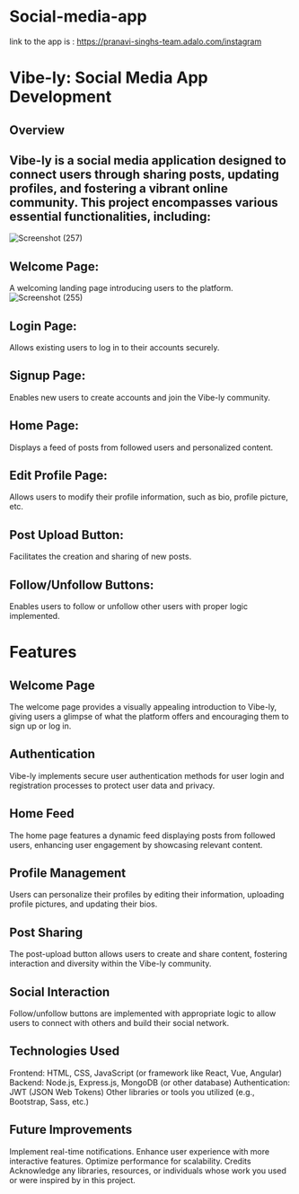 # Social-media-app

link to the app is :
https://pranavi-singhs-team.adalo.com/instagram
# Vibe-ly: Social Media App Development

## Overview

## Vibe-ly is a social media application designed to connect users through sharing posts, updating profiles, and fostering a vibrant online community. This project encompasses various essential functionalities, including:

![Screenshot (257)](https://github.com/pranavisingh8/social-media-app/assets/138822333/995726af-518a-4a61-be97-ebb35a641c46)

## Welcome Page: 
A welcoming landing page introducing users to the platform.
![Screenshot (255)](https://github.com/pranavisingh8/social-media-app/assets/138822333/dfab3814-8f81-49f8-b7fd-d9e225b026c6)
## Login Page: 
Allows existing users to log in to their accounts securely.
## Signup Page: 
Enables new users to create accounts and join the Vibe-ly community.
## Home Page: 
Displays a feed of posts from followed users and personalized content.
## Edit Profile Page: 
Allows users to modify their profile information, such as bio, profile picture, etc.
## Post Upload Button: 
Facilitates the creation and sharing of new posts.
## Follow/Unfollow Buttons: 
Enables users to follow or unfollow other users with proper logic implemented.

# Features
## Welcome Page
The welcome page provides a visually appealing introduction to Vibe-ly, giving users a glimpse of what the platform offers and encouraging them to sign up or log in.

## Authentication
Vibe-ly implements secure user authentication methods for user login and registration processes to protect user data and privacy.

## Home Feed
The home page features a dynamic feed displaying posts from followed users, enhancing user engagement by showcasing relevant content.

## Profile Management
Users can personalize their profiles by editing their information, uploading profile pictures, and updating their bios.

## Post Sharing
The post-upload button allows users to create and share content, fostering interaction and diversity within the Vibe-ly community.

## Social Interaction
Follow/unfollow buttons are implemented with appropriate logic to allow users to connect with others and build their social network.

## Technologies Used
Frontend: HTML, CSS, JavaScript (or framework like React, Vue, Angular)
Backend: Node.js, Express.js, MongoDB (or other database)
Authentication: JWT (JSON Web Tokens)
Other libraries or tools you utilized (e.g., Bootstrap, Sass, etc.)

## Future Improvements
Implement real-time notifications.
Enhance user experience with more interactive features.
Optimize performance for scalability.
Credits
Acknowledge any libraries, resources, or individuals whose work you used or were inspired by in this project.





